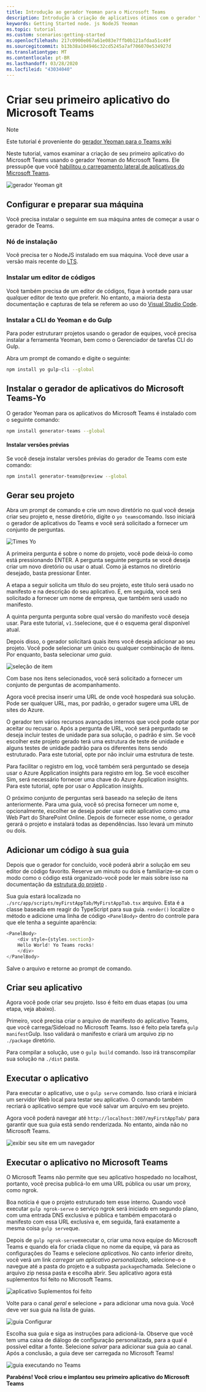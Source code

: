 ```yaml
---
title: Introdução ao gerador Yeoman para o Microsoft Teams
description: Introdução à criação de aplicativos ótimos com o gerador Yeoman para o Microsoft Teams
keywords: Getting Started node. js NodeJS Yeoman
ms.topic: tutorial
ms.custom: scenarios:getting-started
ms.openlocfilehash: 217c0900e067a61e083e7ffb0b121afdaa51c49f
ms.sourcegitcommit: b13b38a104946c32cd5245a7af706070e534927d
ms.translationtype: MT
ms.contentlocale: pt-BR
ms.lasthandoff: 03/28/2020
ms.locfileid: "43034040"
---
```

# <a name="build-your-first-microsoft-teams-app"></a>Criar seu primeiro aplicativo do Microsoft Teams

>[!Note]
>Este tutorial é proveniente do [gerador Yeoman para o Teams wiki](https://github.com/OfficeDev/generator-teams/wiki/Build-Your-First-Microsoft-Teams-App)

Neste tutorial, vamos examinar a criação de seu primeiro aplicativo do Microsoft Teams usando o gerador Yeoman do Microsoft Teams. Ele pressupõe que você [habilitou o carregamento lateral de aplicativos do Microsoft Teams](~/concepts/build-and-test/prepare-your-o365-tenant.md).

![gerador Yeoman git](~/assets/yeoman-demo.gif)

## <a name="setup-and-prepare-your-machine"></a>Configurar e preparar sua máquina

Você precisa instalar o seguinte em sua máquina antes de começar a usar o gerador de Teams.

### <a name="install-node"></a>Nó de instalação

Você precisa ter o NodeJS instalado em sua máquina. Você deve usar a versão mais recente do [LTS](https://nodejs.org/dist/latest-v8.x/).

### <a name="install-a-code-editor"></a>Instalar um editor de códigos

Você também precisa de um editor de códigos, fique à vontade para usar qualquer editor de texto que preferir. No entanto, a maioria desta documentação e capturas de tela se referem ao uso do [Visual Studio Code](https://code.visualstudio.com).

### <a name="install-yeoman-and-gulp-cli"></a>Instalar a CLI do Yeoman e do Gulp

Para poder estruturarr projetos usando o gerador de equipes, você precisa instalar a ferramenta Yeoman, bem como o Gerenciador de tarefas CLI do Gulp.

Abra um prompt de comando e digite o seguinte:

```bash
npm install yo gulp-cli --global
```

## <a name="install-the-microsoft-teams-apps-generator---yo-teams"></a>Instalar o gerador de aplicativos do Microsoft Teams-Yo

O gerador Yeoman para os aplicativos do Microsoft Teams é instalado com o seguinte comando:

```bash
npm install generator-teams --global
```

#### <a name="install-preview-versions"></a>Instalar versões prévias

Se você deseja instalar versões prévias do gerador de Teams com este comando:

```bash
npm install generator-teams@preview --global
```

## <a name="generate-your-project"></a>Gerar seu projeto

Abra um prompt de comando e crie um novo diretório no qual você deseja criar seu projeto e, nesse diretório, digite o `yo teams`comando. Isso iniciará o gerador de aplicativos do Teams e você será solicitado a fornecer um conjunto de perguntas.

![Times Yo](~/assets/yeoman-images/teams-first-app-1.png)

A primeira pergunta é sobre o nome do projeto, você pode deixá-lo como está pressionando ENTER. A pergunta seguinte pergunta se você deseja criar um novo diretório ou usar o atual. Como já estamos no diretório desejado, basta pressionar Enter.

A etapa a seguir solicita um título do seu projeto, este título será usado no manifesto e na descrição do seu aplicativo. E, em seguida, você será solicitado a fornecer um nome de empresa, que também será usado no manifesto.

A quinta pergunta pergunta sobre qual versão do manifesto você deseja usar. Para este tutorial, `v1.5`selecione, que é o esquema geral disponível atual.

Depois disso, o gerador solicitará quais itens você deseja adicionar ao seu projeto. Você pode selecionar um único ou qualquer combinação de itens. Por enquanto, basta selecionar *uma guia*.

![seleção de item](~/assets/yeoman-images/teams-first-app-2.png)

Com base nos itens selecionados, você será solicitado a fornecer um conjunto de perguntas de acompanhamento.

Agora você precisa inserir uma URL de onde você hospedará sua solução. Pode ser qualquer URL, mas, por padrão, o gerador sugere uma URL de sites do Azure.

O gerador tem vários recursos avançados internos que você pode optar por aceitar ou recusar o. Após a pergunta de URL, você será perguntado se deseja incluir testes de unidade para sua solução, o padrão é sim. Se você escolher este projeto gerado terá uma estrutura de teste de unidade e alguns testes de unidade padrão para os diferentes itens sendo estruturado. Para este tutorial, opte por não incluir uma estrutura de teste.

Para facilitar o registro em log, você também será perguntado se deseja usar o Azure Application insights para registro em log. Se você escolher Sim, será necessário fornecer uma chave do Azure Application insights. Para este tutorial, opte por usar o Application insights.

O próximo conjunto de perguntas será baseado na seleção de itens anteriormente. Para uma guia, você só precisa fornecer um nome e, opcionalmente, escolher se deseja poder usar este aplicativo como uma Web Part do SharePoint Online. Depois de fornecer esse nome, o gerador gerará o projeto e instalará todas as dependências. Isso levará um minuto ou dois.

## <a name="add-some-code-to-your-tab"></a>Adicionar um código à sua guia

Depois que o gerador for concluído, você poderá abrir a solução em seu editor de código favorito. Reserve um minuto ou dois e familiarize-se com o modo como o código está organizado-você pode ler mais sobre isso na documentação da [estrutura do projeto](https://github.com/OfficeDev/generator-teams/wiki/Project-Structure) .

Sua guia estará localizada no `./src/app/scripts/myFirstAppTab/MyFirstAppTab.tsx` arquivo. Esta é a classe baseada em reagir do TypeScript para sua guia. `render()` localize o método e adicione uma linha de código `<PanelBody>` dentro do controle para que ele tenha a seguinte aparência:

``` TypeScript
<PanelBody>
    <div style={styles.section}>
    Hello World! Yo Teams rocks!
    </div>
</PanelBody>
```

Salve o arquivo e retorne ao prompt de comando.

## <a name="build-your-app"></a>Criar seu aplicativo

Agora você pode criar seu projeto. Isso é feito em duas etapas (ou uma etapa, veja abaixo).

Primeiro, você precisa criar o arquivo de manifesto do aplicativo Teams, que você carrega/Sideload no Microsoft Teams. Isso é feito pela tarefa `gulp manifest`Gulp. Isso validará o manifesto e criará um arquivo zip no `./package` diretório.

Para compilar a solução, use o `gulp build` comando. Isso irá transcompilar sua solução na `./dist` pasta. 

## <a name="run-your-app"></a>Executar o aplicativo

Para executar o aplicativo, use o `gulp serve` comando. Isso criará e iniciará um servidor Web local para testar seu aplicativo. O comando também recriará o aplicativo sempre que você salvar um arquivo em seu projeto. 

Agora você poderá navegar até `http://localhost:3007/myFirstAppTab/` para garantir que sua guia está sendo renderizada. No entanto, ainda não no Microsoft Teams.

![exibir seu site em um navegador](~/assets/yeoman-images/teams-first-app-3.png)

## <a name="run-your-app-in-microsoft-teams"></a>Executar o aplicativo no Microsoft Teams

O Microsoft Teams não permite que seu aplicativo hospedado no localhost, portanto, você precisa publicá-lo em uma URL pública ou usar um proxy, como ngrok.

Boa notícia é que o projeto estruturado tem esse interno. Quando você executar `gulp ngrok-serve` o serviço ngrok será iniciado em segundo plano, com uma entrada DNS exclusiva e pública e também empacotará o manifesto com essa URL exclusiva e, em seguida, fará exatamente a mesma coisa `gulp serve`que.

Depois de `gulp ngrok-serve`executar o, criar uma nova equipe do Microsoft Teams e quando ela for criada clique no nome da equipe, vá para as configurações do Teams e selecione *aplicativos*. No canto inferior direito, você verá um link *carregar um aplicativo personalizado*, selecione-o e navegue até a pasta do projeto e a subpasta `package`chamada. Selecione o arquivo zip nessa pasta e escolha abrir. Seu aplicativo agora está suplementos foi feito no Microsoft Teams.

![aplicativo Suplementos foi feito](~/assets/yeoman-images/teams-first-app-4.png)

Volte para o canal *geral* e selecione *+* para adicionar uma nova guia. Você deve ver sua guia na lista de guias.

![guia Configurar](~/assets/yeoman-images/teams-first-app-5.png)

Escolha sua guia e siga as instruções para adicioná-la. Observe que você tem uma caixa de diálogo de configuração personalizada, para a qual é possível editar a fonte. Selecione *salvar* para adicionar sua guia ao canal. Após a conclusão, a guia deve ser carregada no Microsoft Teams!

![guia executando no Teams](~/assets/yeoman-images/teams-first-app-6.png)

**Parabéns! Você criou e implantou seu primeiro aplicativo do Microsoft Teams**
